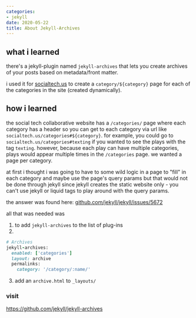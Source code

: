 ```yaml
---
categories:
- jekyll
date: 2020-05-22
title: About Jekyll-Archives
---
```


## what i learned
there's a jekyll-plugin named `jekyll-archives` that lets you create archives of your posts based on metadata/front matter. 

i used it for [socialtech.us](https://socialtech.us/) to create a `category/${category}` page for each of the categories in the site (created dynamically).

## how i learned
the social tech collaborative website has a `/categories/` page where each category has a header so you can get to each category via url like `socialtech.us/categories#${category}`. for example, you could go to `socialtech.us/categories#texting` if you wanted to see the plays with the tag `texting`. however, because each play can have multiple categories, plays would appear multiple times in the `/categories` page. we wanted a page per category. 

at first i thought i was going to have to some wild logic in a page to "fill" in each category and maybe use the page's query params but that would not be done through jekyll since jekyll creates the static website only - you can't use jekyll or liquid tags to play around with the query params.

the answer was found here: [github.com/jekyll/jekyll/issues/5672](https://github.com/jekyll/jekyll/issues/5672)

all that was needed was 
1. to add `jekyll-archives` to the list of plug-ins
2. 
```ruby
# Archives
jekyll-archives:
  enabled: ['categories']
  layout: archive
  permalinks:
    category: '/category/:name/'
```
3. add an `archive.html` to `_layouts/`

### visit
https://github.com/jekyll/jekyll-archives